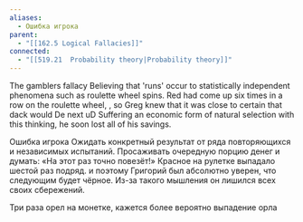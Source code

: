 ```yaml
---
aliases:
  - Ошибка игрока
parent:
  - "[[162.5 Logical Fallacies]]"
connected:
  - "[[519.21  Probability theory|Probability theory]]"
---
```

The gamblers fallacy
Believing that 'runs' occur to statistically independent phenomena such as roulette wheel spins.
Red had come up six times in a row on the roulette wheel,
, so Greg knew that it was close
to certain that dack would De next uD
Suffering an economic form of natural selection with this thinking, he soon lost all of his savings.

Ошибка игрока
Ожидать конкретный результат от ряда повторяющихся и независимых испытаний.
Просаживать очередную порцию денег и думать: «На этот раз точно повезёт!»
Красное на рулетке выпадало шестой раз подряд. и поэтому Григорий был абсолютно уверен, что следующим будет чёрное. Из-за такого мышления он лишился всех своих сбережений.

Три раза орел на монетке, кажется более вероятно выпадение орла
